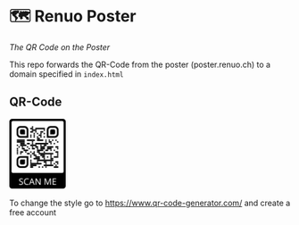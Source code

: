# 🗺 Renuo Poster

_The QR Code on the Poster_

This repo forwards the QR-Code from the poster (poster.renuo.ch) to a domain specified in `index.html`


## QR-Code

<img src="https://github.com/renuo/renuo-poster/blob/master/qr-code.png" width="20%" />

To change the style go to https://www.qr-code-generator.com/ and create a free account
